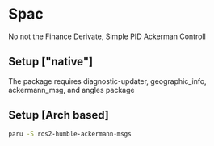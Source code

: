 # Spac

No not the Finance Derivate, Simple PID Ackerman Controll

## Setup ["native"]

The package requires diagnostic-updater, geographic_info, ackermann_msg, and angles package

## Setup [Arch based]

```bash
paru -S ros2-humble-ackermann-msgs
```
